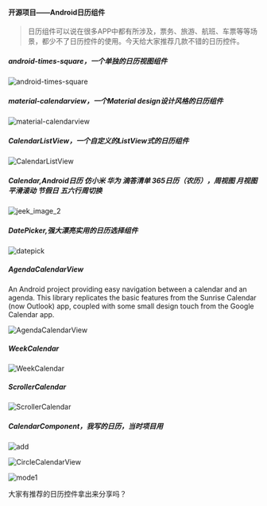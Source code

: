 #### 开源项目——Android日历组件
>日历组件可以说在很多APP中都有所涉及，票务、旅游、航班、车票等等场景，都少不了日历控件的使用。今天给大家推荐几款不错的日历控件。

##### android-times-square，一个单独的日历视图组件
![android-times-square](https://github.com/dengshiwei/work-summary/blob/master/work-blog/%E5%BC%80%E6%BA%90%E9%A1%B9%E7%9B%AE/%E5%BC%80%E6%BA%90%E9%A1%B9%E7%9B%AE%E2%80%94%E2%80%94%E6%97%A5%E5%8E%86%E6%8E%A7%E4%BB%B6/timesSquareScreenshot.png)

##### material-calendarview，一个Material design设计风格的日历组件
![material-calendarview](https://github.com/dengshiwei/work-summary/blob/master/work-blog/%E5%BC%80%E6%BA%90%E9%A1%B9%E7%9B%AE/%E5%BC%80%E6%BA%90%E9%A1%B9%E7%9B%AE%E2%80%94%E2%80%94%E6%97%A5%E5%8E%86%E6%8E%A7%E4%BB%B6/material-calendarview.gif)

##### CalendarListView，一个自定义的ListView式的日历组件
![CalendarListView](https://github.com/dengshiwei/work-summary/blob/master/work-blog/%E5%BC%80%E6%BA%90%E9%A1%B9%E7%9B%AE/%E5%BC%80%E6%BA%90%E9%A1%B9%E7%9B%AE%E2%80%94%E2%80%94%E6%97%A5%E5%8E%86%E6%8E%A7%E4%BB%B6/CalendarViewDemo.gif)

##### Calendar,Android日历 仿小米 华为 滴答清单 365日历（农历），周视图 月视图 平滑滚动 节假日 五六行周切换
![jeek_image_2](https://github.com/dengshiwei/work-summary/blob/master/work-blog/%E5%BC%80%E6%BA%90%E9%A1%B9%E7%9B%AE/%E5%BC%80%E6%BA%90%E9%A1%B9%E7%9B%AE%E2%80%94%E2%80%94%E6%97%A5%E5%8E%86%E6%8E%A7%E4%BB%B6/jeek_image_2.png)

##### DatePicker,强大漂亮实用的日历选择组件
![datepick](https://github.com/dengshiwei/work-summary/blob/master/work-blog/%E5%BC%80%E6%BA%90%E9%A1%B9%E7%9B%AE/%E5%BC%80%E6%BA%90%E9%A1%B9%E7%9B%AE%E2%80%94%E2%80%94%E6%97%A5%E5%8E%86%E6%8E%A7%E4%BB%B6/datepicker.gif)

##### AgendaCalendarView
An Android project providing easy navigation between a calendar and an agenda. This library replicates the basic features from the Sunrise Calendar (now Outlook) app, coupled with some small design touch from the Google Calendar app.

![AgendaCalendarView](https://github.com/dengshiwei/work-summary/blob/master/work-blog/%E5%BC%80%E6%BA%90%E9%A1%B9%E7%9B%AE/%E5%BC%80%E6%BA%90%E9%A1%B9%E7%9B%AE%E2%80%94%E2%80%94%E6%97%A5%E5%8E%86%E6%8E%A7%E4%BB%B6/AgendaCalendarView.gif)

##### WeekCalendar

![WeekCalendar](https://github.com/dengshiwei/work-summary/blob/master/work-blog/%E5%BC%80%E6%BA%90%E9%A1%B9%E7%9B%AE/%E5%BC%80%E6%BA%90%E9%A1%B9%E7%9B%AE%E2%80%94%E2%80%94%E6%97%A5%E5%8E%86%E6%8E%A7%E4%BB%B6/WeekCalendar.gif)

##### ScrollerCalendar
![ScrollerCalendar](https://github.com/dengshiwei/work-summary/blob/master/work-blog/%E5%BC%80%E6%BA%90%E9%A1%B9%E7%9B%AE/%E5%BC%80%E6%BA%90%E9%A1%B9%E7%9B%AE%E2%80%94%E2%80%94%E6%97%A5%E5%8E%86%E6%8E%A7%E4%BB%B6/ScrollerCalendar.gif)

##### CalendarComponent，我写的日历，当时项目用
![add](https://github.com/dengshiwei/work-summary/blob/master/work-blog/%E5%BC%80%E6%BA%90%E9%A1%B9%E7%9B%AE/%E5%BC%80%E6%BA%90%E9%A1%B9%E7%9B%AE%E2%80%94%E2%80%94%E6%97%A5%E5%8E%86%E6%8E%A7%E4%BB%B6/ADCircleCalendarView.gif)

![CircleCalendarView](https://github.com/dengshiwei/work-summary/blob/master/work-blog/%E5%BC%80%E6%BA%90%E9%A1%B9%E7%9B%AE/%E5%BC%80%E6%BA%90%E9%A1%B9%E7%9B%AE%E2%80%94%E2%80%94%E6%97%A5%E5%8E%86%E6%8E%A7%E4%BB%B6/CircleCalendarView.gif)

![mode1](https://github.com/dengshiwei/work-summary/blob/master/work-blog/%E5%BC%80%E6%BA%90%E9%A1%B9%E7%9B%AE/%E5%BC%80%E6%BA%90%E9%A1%B9%E7%9B%AE%E2%80%94%E2%80%94%E6%97%A5%E5%8E%86%E6%8E%A7%E4%BB%B6/CircleCalendarView_Mode1.gif)

大家有推荐的日历控件拿出来分享吗？


